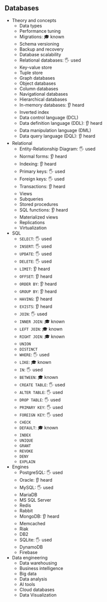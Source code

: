## Databases

- Theory and concepts
  - Data types
  - Performance tuning
  - Migrations: 🎓 known
  - Schema versioning
  - Backup and recovery
  - Database scalability
  - Relational databases: 🖐️ used
  - Key-value store
  - Tuple store
  - Graph databases
  - Object databases
  - Column databases
  - Navigational databases
  - Hierarchical databases
  - In-memory databases: 👂 heard
  - Inverted index
  - Data control language (DCL)
  - Data definition language (DDL): 👂 heard
  - Data manipulation language (DML)
  - Data query language (DQL): 👂 heard
- Relational
  - Entity-Relationship Diagram: 🖐️ used
  - Normal forms: 👂 heard
  - Indexing: 👂 heard
  - Primary keys: 🖐️ used
  - Foreign keys: 🖐️ used
  - Transactions: 👂 heard
  - Views
  - Subqueries
  - Stored procedures
  - SQL functions: 👂 heard
  - Materialized views
  - Replications
  - Virtualization
- SQL
  - `SELECT`: 🖐️ used
  - `INSERT`: 🖐️ used
  - `UPDATE`: 🖐️ used
  - `DELETE`: 🖐️ used
  - `LIMIT`: 👂 heard
  - `OFFSET`: 👂 heard
  - `ORDER BY`: 👂 heard
  - `GROUP BY`: 👂 heard
  - `HAVING`: 👂 heard
  - `EXISTS`: 👂 heard
  - `JOIN`: 🖐️ used
  - `INNER JOIN`: 🎓 known
  - `LEFT JOIN`: 🎓 known
  - `RIGHT JOIN`: 🎓 known
  - `UNION`
  - `DISTINCT`
  - `WHERE`: 🖐️ used
  - `LIKE`: 🎓 known
  - `IN`: 🖐️ used
  - `BETWEEN`: 🎓 known
  - `CREATE TABLE`: 🖐️ used
  - `ALTER TABLE`: 🖐️ used
  - `DROP TABLE`: 🖐️ used
  - `PRIMARY KEY`: 🖐️ used
  - `FOREIGN KEY`: 🖐️ used
  - `CHECK`
  - `DEFAULT`: 🎓 known
  - `INDEX`
  - `UNIQUE`
  - `GRANT`
  - `REVOKE`
  - `DENY`
  - `EXPLAIN`
- Engines
  - PostgreSQL: 🖐️ used
  - Oracle: 👂 heard
  - MySQL: 🖐️ used
  - MariaDB
  - MS SQL Server
  - Redis
  - Rabbit
  - MongoDB: 👂 heard
  - Memcached
  - Riak
  - DB2
  - SQLite: 🖐️ used
  - DynamoDB
  - Firebase
- Data engineering
  - Data warehousing
  - Business intelligence
  - Big data
  - Data analysis
  - AI tools
  - Cloud databases
  - Data Visualization
